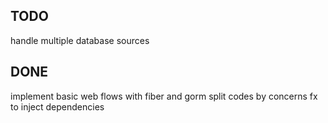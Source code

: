 
TODO
--------------------------------------------------------------------------------
handle multiple database sources

DONE
--------------------------------------------------------------------------------
implement basic web flows with fiber and gorm
split codes by concerns 
fx to inject dependencies